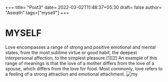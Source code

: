 +++
title= "Post3"
date= 2022-03-02T11:48:37+05:30
draft= false
author= "Aswath"
tags=["myself"]
+++

# MYSELF
Love encompasses a range of strong and positive emotional and mental states, from the most sublime virtue or good habit, the deepest interpersonal affection, to the simplest pleasure.[1][2] An example of this range of meanings is that the love of a mother differs from the love of a spouse, which differs from the love for food. Most commonly, love refers to a feeling of a strong attraction and emotional attachment.
![my](https://upload.wikimedia.org/wikipedia/commons/thumb/5/52/Heart_icon_red_hollow.svg/68px-Heart_icon_red_hollow.svg.png)